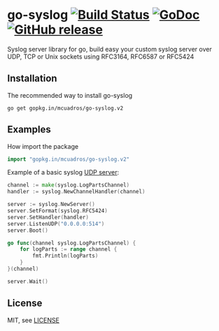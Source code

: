 go-syslog [![Build Status](https://travis-ci.org/mcuadros/go-syslog.svg?branch=master)](https://travis-ci.org/mcuadros/go-syslog) [![GoDoc](http://godoc.org/github.com/mcuadros/go-syslog?status.svg)](hhttps://godoc.org/gopkg.in/mcuadros/go-syslog.v2) [![GitHub release](https://img.shields.io/github/release/mcuadros/go-syslog.svg)](https://github.com/mcuadros/go-syslog/releases)
==============================

Syslog server library for go, build easy your custom syslog server over UDP, TCP or Unix sockets using RFC3164, RFC6587 or RFC5424

Installation
------------

The recommended way to install go-syslog

```
go get gopkg.in/mcuadros/go-syslog.v2
```

Examples
--------

How import the package

```go
import "gopkg.in/mcuadros/go-syslog.v2"
```

Example of a basic syslog [UDP server](example/basic_udp.go):

```go
channel := make(syslog.LogPartsChannel)
handler := syslog.NewChannelHandler(channel)

server := syslog.NewServer()
server.SetFormat(syslog.RFC5424)
server.SetHandler(handler)
server.ListenUDP("0.0.0.0:514")
server.Boot()

go func(channel syslog.LogPartsChannel) {
    for logParts := range channel {
        fmt.Println(logParts)
    }
}(channel)

server.Wait()
```

License
-------

MIT, see [LICENSE](LICENSE)
